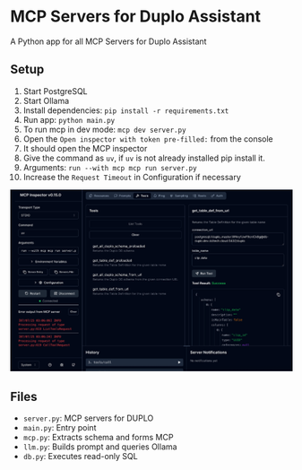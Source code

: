 
# MCP Servers for Duplo Assistant

A Python app for all MCP Servers for Duplo Assistant

## Setup

1. Start PostgreSQL
2. Start Ollama
3. Install dependencies: `pip install -r requirements.txt`
4. Run app: `python main.py`
5. To run mcp in dev mode: `mcp dev server.py`
6. Open the `Open inspector with token pre-filled:` from the console
7. It should open the MCP inspector 
8. Give the command as `uv`, if `uv` is not already installed pip install it.
9. Arguments: `run --with mcp mcp run server.py`
10. Increase the `Request Timeout` in Configuration if necessary

![img.png](img.png)

## Files

- `server.py`: MCP servers for DUPLO
- `main.py`: Entry point
- `mcp.py`: Extracts schema and forms MCP
- `llm.py`: Builds prompt and queries Ollama
- `db.py`: Executes read-only SQL
